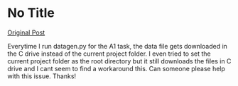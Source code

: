 # No Title

[Original Post](https://discourse.onlinedegree.iitm.ac.in/t/164277/394)

<p>Everytime I run datagen.py for the A1 task, the data file gets downloaded in the C drive instead of the current project folder. I even tried to set the current project folder as the root directory but it still downloads the files in C drive and I cant seem to find a workaround this. Can someone please help with this issue. Thanks!</p>